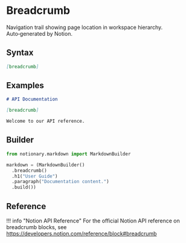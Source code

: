 # Breadcrumb

Navigation trail showing page location in workspace hierarchy. Auto‑generated by Notion.

## Syntax

```markdown
[breadcrumb]
```

## Examples

```markdown
# API Documentation

[breadcrumb]

Welcome to our API reference.
```

## Builder

```python
from notionary.markdown import MarkdownBuilder

markdown = (MarkdownBuilder()
  .breadcrumb()
  .h1("User Guide")
  .paragraph("Documentation content.")
  .build())
```


## Reference

!!! info "Notion API Reference"
    For the official Notion API reference on breadcrumb blocks, see <a href="https://developers.notion.com/reference/block#breadcrumb" target="_blank">https://developers.notion.com/reference/block#breadcrumb</a>
